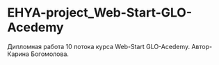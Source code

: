 # EHYA-project_Web-Start-GLO-Acedemy
Дипломная работа 10 потока курса Web-Start GLO-Acedemy.
Автор- Карина Богомолова.